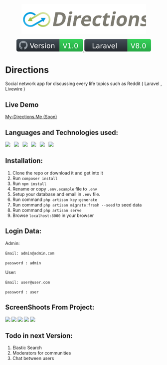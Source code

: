 <p align="center">
    <img src="public/Directions_logo.svg" width="400" alt="logo"/>
</p>

<p align="center">
    <a href="https://www.my-directions.me">
        <img src="public/version-badge.svg" alt="Version" />
    </a>
    <a href="https://www.laravel.com/">
        <img src="public/laravel-version.svg" alt="Laravel" />
    </a>
</p>

# Directions

Social network app for discussing every life topics such as Reddit ( Laravel , Livewire )

## Live Demo

<a href="https://www.my-directions.me/"> My-Directions.Me (Soon) </a>

## Languages and Technologies used:  

<p align="left">
    <img height="27" src="https://cdn.cdnlogo.com/logos/h/90/html-5.svg"> &nbsp;
    <img height="22" src="https://cdn.cdnlogo.com/logos/c/18/css.svg"> &nbsp;
    <img height="20" src="https://cdn.cdnlogo.com/logos/t/58/tailwindcss.svg"> &nbsp;
    <img height="24" src="https://cdn.cdnlogo.com/logos/l/23/laravel.svg"> &nbsp;
    <img height="25" src="https://laracasts.com/images/topics/icons/livewire-logo.svg"> &nbsp;
    <img height="28" src="https://cdn.cdnlogo.com/logos/p/25/powered-by-mysql.svg"> &nbsp;
</p>

## Installation:

1. Clone the repo or download it and get into it
2. Run `composer install`
3. Run `npm install`
4. Rename or copy `.env.example` file to `.env`
5. Setup your database and email in `.env` file.
6. Run command `php artisan key:generate`
7. Run command `php artisan migrate:fresh --seed` to seed data
8. Run command `php artisan serve`
9. Browse `localhost:8000` in your browser

## Login Data: 

Admin:

`Email: admin@admin.com`

`password : admin`

User:

`Email: user@user.com`

`password : user`

## ScreenShoots From Project: 

<img src="https://i.imgur.com/24FyhLf.jpg" width="300px"> 

<img src="https://i.imgur.com/8MkG3tg.jpg" width="300px"> 

<img src="https://i.imgur.com/FhxiBHI.jpg" width="300px"> 

<img src="https://i.imgur.com/DCmi2Z1.jpg" width="300px"> 

<img src="https://i.imgur.com/2gOqDhY.jpg" width="300px"> 

## Todo in next Version:

1. Elastic Search
2. Moderators for communities
3. Chat between users